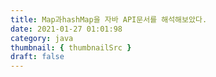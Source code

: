 ```yaml
---
title: Map과hashMap을 자바 API문서를 해석해보았다.
date: 2021-01-27 01:01:98
category: java
thumbnail: { thumbnailSrc }
draft: false
---
```


